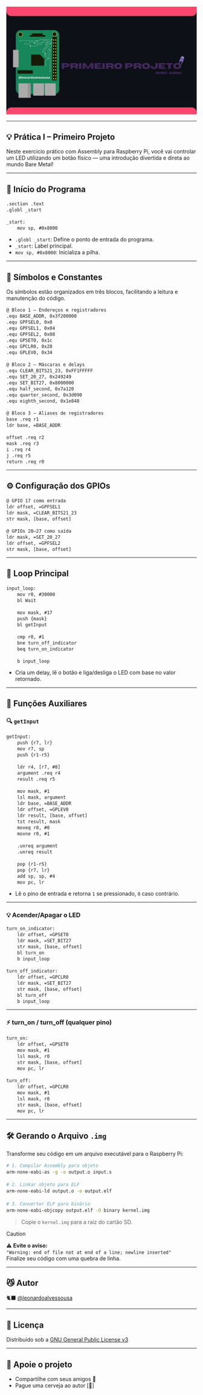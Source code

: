 ![BannerAula2](https://raw.githubusercontent.com/leonardoalvessousa/RaspAsmBareMetal/refs/heads/main/Aula%202/bannerPrimeiroProjeto.jpg)

---

## 💡 Prática I – Primeiro Projeto

Neste exercício prático com Assembly para Raspberry Pi, você vai controlar um LED utilizando um botão físico — uma introdução divertida e direta ao mundo Bare Metal!

---

## 🔧 Início do Programa

```armasm
.section .text
.globl _start

_start:
    mov sp, #0x8000 
```

- `.globl _start`: Define o ponto de entrada do programa.
- `_start`: Label principal.
- `mov sp, #0x8000`: Inicializa a pilha.

---

## 📌 Símbolos e Constantes

Os símbolos estão organizados em três blocos, facilitando a leitura e manutenção do código.

```armasm
@ Bloco 1 – Endereços e registradores
.equ BASE_ADDR, 0x3f200000 	
.equ GPFSEL0, 0x0
.equ GPFSEL1, 0x04		
.equ GPFSEL2, 0x08		
.equ GPSET0, 0x1c		
.equ GPCLR0, 0x28		
.equ GPLEV0, 0x34		

@ Bloco 2 – Máscaras e delays
.equ CLEAR_BITS21_23, 0xFF1FFFFF 
.equ SET_20_27, 0x249249		
.equ SET_BIT27, 0x8000000	
.equ half_second, 0x7a120	
.equ quarter_second, 0x3d090	
.equ eighth_second, 0x1e848

@ Bloco 3 – Aliases de registradores
base .req r1			
ldr base, =BASE_ADDR		

offset .req r2			
mask .req r3			
i .req r4			
j .req r5			
return .req r0
```

---

## ⚙️ Configuração dos GPIOs

```armasm
@ GPIO 17 como entrada
ldr offset, =GPFSEL1
ldr mask, =CLEAR_BITS21_23
str mask, [base, offset]

@ GPIOs 20–27 como saída
ldr mask, =SET_20_27
ldr offset, =GPFSEL2
str mask, [base, offset]
```

---

## 🔁 Loop Principal

```armasm
input_loop:
    mov r0, #30000		
    bl Wait			

    mov mask, #17		
    push {mask}			
    bl getInput		

    cmp r0, #1		
    bne turn_off_indicator 
    beq turn_on_indicator

    b input_loop
```

- Cria um delay, lê o botão e liga/desliga o LED com base no valor retornado.

---

## 🧠 Funções Auxiliares

### 🔍 `getInput`

```armasm
getInput:
    push {r7, lr}
    mov r7, sp
    push {r1-r5}

    ldr r4, [r7, #8]
    argument .req r4
    result .req r5

    mov mask, #1
    lsl mask, argument		
    ldr base, =BASE_ADDR	
    ldr offset, =GPLEV0		
    ldr result, [base, offset]		
    tst result, mask
    moveq r0, #0		 
    movne r0, #1		

    .unreq argument
    .unreq result

    pop {r1-r5}				
    pop {r7, lr}
    add sp, sp, #4		
    mov pc, lr
```

- Lê o pino de entrada e retorna `1` se pressionado, `0` caso contrário.

---

### 💡 Acender/Apagar o LED

```armasm
turn_on_indicator:
    ldr offset, =GPSET0
    ldr mask, =SET_BIT27
    str mask, [base, offset]
    bl turn_on
    b input_loop

turn_off_indicator:
    ldr offset, =GPCLR0
    ldr mask, =SET_BIT27
    str mask, [base, offset]
    bl turn_off
    b input_loop
```

---

### ⚡ turn_on / turn_off (qualquer pino)

```armasm
turn_on:
    ldr offset, =GPSET0
    mov mask, #1
    lsl mask, r0
    str mask, [base, offset]
    mov pc, lr

turn_off:
    ldr offset, =GPCLR0
    mov mask, #1
    lsl mask, r0
    str mask, [base, offset]
    mov pc, lr
```

---

## 🛠️ Gerando o Arquivo `.img`

Transforme seu código em um arquivo executável para o Raspberry Pi:

```bash
# 1. Compilar Assembly para objeto
arm-none-eabi-as -g -o output.o input.s

# 2. Linkar objeto para ELF
arm-none-eabi-ld output.o -o output.elf

# 3. Converter ELF para binário
arm-none-eabi-objcopy output.elf -O binary kernel.img
```

> Copie o `kernel.img` para a raiz do cartão SD.

> [!CAUTION]
> ⚠️ **Evite o aviso:**  
> `"Warning: end of file not at end of a line; newline inserted"`  
> Finalize seu código com uma quebra de linha.

---

## 😼 Autor

🐈‍⬛ [@leonardoalvessousa](https://github.com/leonardoalvessousa)

---

## 📄 Licença

Distribuído sob a [GNU General Public License v3](https://www.gnu.org/licenses/gpl-3.0.html)

---

## 🎁 Apoie o projeto

- Compartilhe com seus amigos 📢  
- Pague uma cerveja ao autor [🍺]
